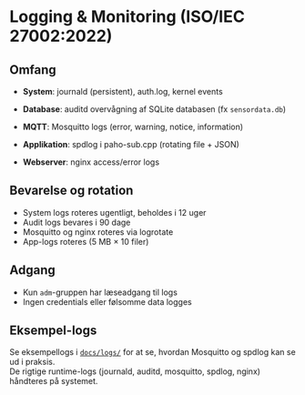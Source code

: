 # Logging & Monitoring (ISO/IEC 27002:2022)

## Omfang
- **System**: journald (persistent), auth.log, kernel events  
- **Database**: auditd overvågning af SQLite databasen (fx `sensordata.db`)  
  
- **MQTT**: Mosquitto logs (error, warning, notice, information)  
- **Applikation**: spdlog i paho-sub.cpp (rotating file + JSON)  
- **Webserver**: nginx access/error logs  

## Bevarelse og rotation
- System logs roteres ugentligt, beholdes i 12 uger  
- Audit logs bevares i 90 dage  
- Mosquitto og nginx roteres via logrotate  
- App-logs roteres (5 MB × 10 filer)  

## Adgang
- Kun `adm`-gruppen har læseadgang til logs  
- Ingen credentials eller følsomme data logges  

## Eksempel-logs
Se eksempellogs i [`docs/logs/`](docs/logs/) for at se, hvordan Mosquitto og spdlog kan se ud i praksis.  
De rigtige runtime-logs (journald, auditd, mosquitto, spdlog, nginx) håndteres på systemet.
